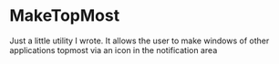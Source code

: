 # MakeTopMost
Just a little utility I wrote. It allows the user to make windows of other applications topmost via an icon in the notification area
